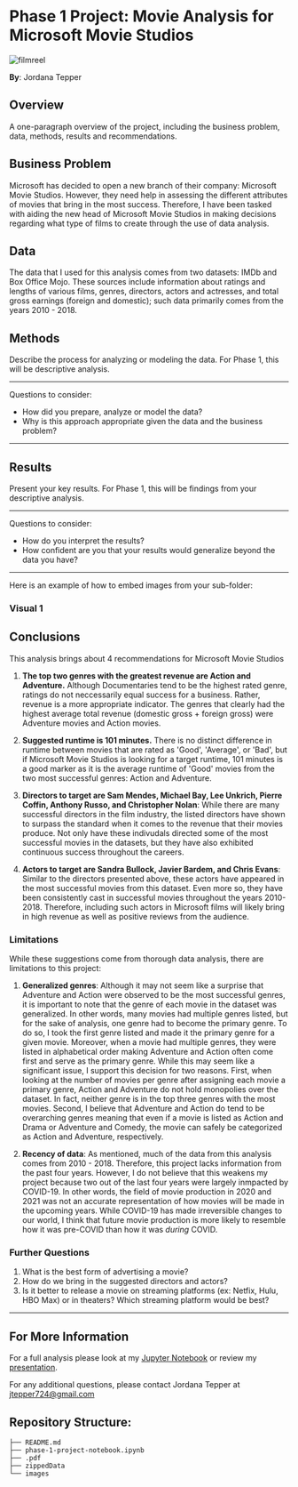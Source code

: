 # Phase 1 Project: Movie Analysis for Microsoft Movie Studios

![filmreel](https://github.com/jordanate/phase-1-project/blob/main/images/filmreel.jpeg)

**By**: Jordana Tepper

## Overview

A one-paragraph overview of the project, including the business problem, data, methods, results and recommendations.

## Business Problem

Microsoft has decided to open a new branch of their company: Microsoft Movie Studios. However, they need help in assessing the different attributes of movies that bring in the most success. Therefore, I have been tasked with aiding the new head of Microsoft Movie Studios in making decisions regarding what type of films to create through the use of data analysis. 

## Data

The data that I used for this analysis comes from two datasets: IMDb and Box Office Mojo. These sources include information about ratings and lengths of various films, genres, directors, actors and actresses, and total gross earnings (foreign and domestic); such data primarily comes from the years 2010 - 2018.

## Methods

Describe the process for analyzing or modeling the data. For Phase 1, this will be descriptive analysis.

***
Questions to consider:
* How did you prepare, analyze or model the data?
* Why is this approach appropriate given the data and the business problem?
***

## Results

Present your key results. For Phase 1, this will be findings from your descriptive analysis.

***
Questions to consider:
* How do you interpret the results?
* How confident are you that your results would generalize beyond the data you have?
***

Here is an example of how to embed images from your sub-folder:

### Visual 1


## Conclusions

This analysis brings about 4 recommendations for Microsoft Movie Studios

1. **The top two genres with the greatest revenue are Action and Adventure.** Although Documentaries tend to be the highest rated genre, ratings do not neccessarily equal success for a business. Rather, revenue is a more appropriate indicator. The genres that clearly had the highest average total revenue (domestic gross + foreign gross) were Adventure movies and Action movies.

2. **Suggested runtime is 101 minutes.** There is no distinct difference in runtime between movies that are rated as 'Good', 'Average', or 'Bad', but if Microsoft Movie Studios is looking for a target runtime, 101 minutes is a good marker as it is the average runtime of 'Good' movies from the two most successful genres: Action and Adventure.

3. **Directors to target are Sam Mendes, Michael Bay, Lee Unkrich, Pierre Coffin, Anthony Russo, and Christopher Nolan**: While there are many successful directors in the film industry, the listed directors have shown to surpass the standard when it comes to the revenue that their movies produce. Not only have these indivudals directed some of the most successful movies in the datasets, but they have also exhibited continuous success throughout the careers.   
4. **Actors to target are Sandra Bullock, Javier Bardem, and Chris Evans**: Similar to the directors presented above, these actors have appeared in the most successful movies from this dataset. Even more so, they have been consistently cast in successful movies throughout the years 2010-2018. Therefore, including such actors in Microsoft films will likely bring in high revenue as well as positive reviews from the audience. 

### Limitations

While these suggestions come from thorough data analysis, there are limitations to this project:

1. **Generalized genres**: Although it may not seem like a surprise that Adventure and Action were observed to be the most successful genres, it is important to note that the genre of each movie in the dataset was generalized. In other words, many movies had multiple genres listed, but for the sake of analysis, one genre had to become the primary genre. To do so, I took the first genre listed and made it the primary genre for a given movie. Moreover, when a movie had multiple genres, they were listed in alphabetical order making Adventure and Action often come first and serve as the primary genre. While this may seem like a significant issue, I support this decision for two reasons. First, when looking at the number of movies per genre after assigning each movie a primary genre, Action and Adventure do not hold monopolies over the dataset. In fact, neither genre is in the top three genres with the most movies. Second, I believe that Adventure and Action do tend to be overarching genres meaning that even if a movie is listed as Action and Drama or Adventure and Comedy, the movie can safely be categorized as Action and Adventure, respectively.

2. **Recency of data**: As mentioned, much of the data from this analysis comes from 2010 - 2018. Therefore, this project lacks information from the past four years. However, I do not believe that this weakens my project because two out of the last four years were largely inmpacted by COVID-19. In other words, the field of movie production in 2020 and 2021 was not an accurate representation of how movies will be made in the upcoming years. While COVID-19 has made irreversible changes to our world, I think that future movie production is more likely to resemble how it was pre-COVID than how it was _during_ COVID.

### Further Questions

1. What is the best form of advertising a movie?
2. How do we bring in the suggested directors and actors?
3. Is it better to release a movie on streaming platforms (ex: Netfix, Hulu, HBO Max) or in theaters? Which streaming platform would be best?

***


## For More Information

For a full analysis please look at my [Jupyter Notebook](./phase-1-project-notebook.ipynb) or review my [presentation](./).

For any additional questions, please contact Jordana Tepper at jtepper724@gmail.com

## Repository Structure:

```
├── README.md                           
├── phase-1-project-notebook.ipynb   
├── .pdf         
├── zippedData                                
└── images                              
```
